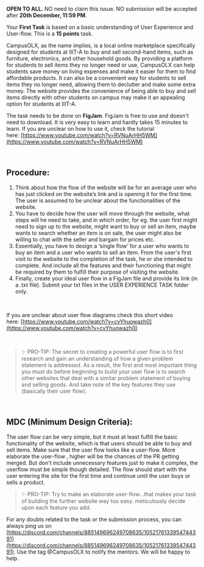 **OPEN TO ALL.**
NO need to claim this issue.
NO submission will be accepted after **20th December, 11:59 PM**.

Your **First Task** is based on a basic understanding of User Experience and User-flow. This is a **15 points** task.

CampusOLX, as the name implies, is a local online marketplace specifically designed for students at IIIT-A to buy and sell second-hand items, such as furniture, electronics, and other household goods. By providing a platform for students to sell items they no longer need or use, CampusOLX can help students save money on living expenses and make it easier for them to find affordable products. It can also be a convenient way for students to sell items they no longer need, allowing them to declutter and make some extra money. The website provides the convenience of being able to buy and sell items directly with other students on campus may make it an appealing option for students at IIIT-A.

The task needs to be done on **FigJam**. FigJam is free to use and doesn't need to download. It is very easy to learn and hardly takes 15 minutes to learn. If you are unclear on how to use it, check the tutorial here: [https://www.youtube.com/watch?v=RVNuArHH5WM](https://www.youtube.com/watch?v=RVNuArHH5WM)

</br>

## Procedure:

1. Think about how the flow of the website will be for an average user who has just clicked on the website’s link and is opening it for the first time. The user is assumed to be unclear about the functionalities of the website.
2. You have to decide how the user will move through the website, what steps will he need to take, and in which order, for eg. the user first might need to sign up to the website, might want to buy or sell an item, maybe wants to search whether an item is on sale, the user might also be willing to chat with the seller and bargain for prices etc.
3. Essentially, you have to design a ‘single flow’ for a user who wants to buy an item and a user who wants to sell an item. From the user's first visit to the website to the completion of the task, he or she intended to complete. And include all the features and their functioning that might be required by them to fulfill their purpose of visiting the website.
4. Finally, create your ideal user flow in a FigJam file and provide its link (in a .txt file). Submit your txt files in the USER EXPERIENCE TASK folder only.

</br>

If you are unclear about user flow diagrams check this short video here: [https://www.youtube.com/watch?v=cvYhuowazh0](https://www.youtube.com/watch?v=cvYhuowazh0)

</br>

>✨ PRO-TIP: The secret to creating a powerful user flow is to first research and gain an understanding of how a given problem statement is addressed. As a result, the first and most important thing you must do before beginning to build your user flow is to search other websites that deal with a similar problem statement of buying and selling goods. And take note of the key features they use (basically their user flow).
> 
</br>

## **MDC (Minimum Design Criteria):**

The user flow can be very simple, but it must at least fulfill the basic functionality of the website, which is that users should be able to buy and sell items. Make sure that the user flow looks like a user-flow. More elaborate the user-flow , higher will be the chances of the PR getting merged. But don't include unnecessary features just to make it complex, the userflow must be simple though detailed. The flow should start with the user entering the site for the first time and continue until the user buys or sells a product.

>✨ PRO-TIP: Try to make an elaborate user-flow…that makes your task of building the further website way too easy. meticulously decide upon each feature you add.
> 

For any doubts related to the task or the submission process, you can always ping us on [https://discord.com/channels/885149696249708635/1052176133954744391](https://discord.com/channels/885149696249708635/1052176133954744391). Use the tag @CampusOLX to notify the mentors. We will be happy to help.
